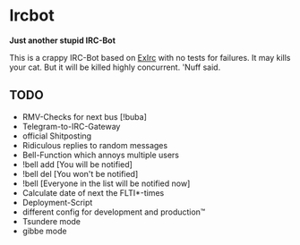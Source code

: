 # Ircbot

**Just another stupid IRC-Bot**

This is a crappy IRC-Bot based on [ExIrc](https://github.com/bitwalker/exirc)
with no tests for failures. It may kills your cat. But it will be killed highly
concurrent. 'Nuff said.

## TODO
* RMV-Checks for next bus [!buba]
* Telegram-to-IRC-Gateway
* official Shitposting
 * Ridiculous replies to random messages
* Bell-Function which annoys multiple users
 * !bell add [You will be notified]
 * !bell del [You won't be notified]
 * !bell [Everyone in the list will be notified now]
* Calculate date of next the FLTI*-times
* Deployment-Script
 * different config for development and production™
* Tsundere mode
* gibbe mode
